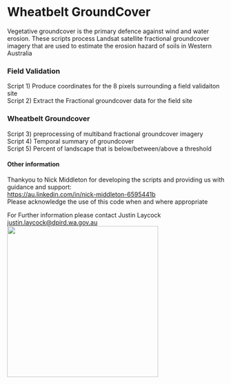 # Wheatbelt GroundCover
Vegetative groundcover is the primary defence against wind and water erosion. These scripts process Landsat satellite fractional groundcover imagery that are used to estimate the erosion hazard of soils in Western Australia

### Field Validation  
Script 1) Produce coordinates for the 8 pixels surrounding a field validaiton site  
Script 2) Extract the Fractional groundcover data for the field site 

### Wheatbelt Groundcover  
Script 3) preprocessing of multiband fractional groundcover imagery  
Script 4) Temporal summary of groundcover  
Script 5) Percent of landscape that is below/between/above a threshold   

#### Other information
Thankyou to Nick Middleton for developing the scripts and providing us with guidance and support:  
https://au.linkedin.com/in/nick-middleton-6595441b  
Please acknowledge the use of this code when and where appropriate  

For Further information please contact Justin Laycock  
justin.laycock@dpird.wa.gov.au  
<img src="https://user-images.githubusercontent.com/66045415/159401574-2bc4ccc6-39e0-4827-9274-ded97839a87f.png" width="350">

